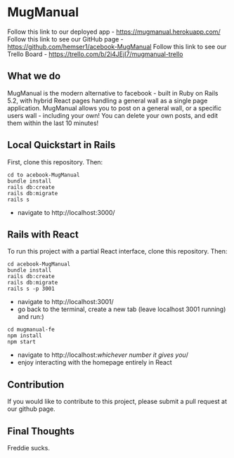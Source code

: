 # MugManual

Follow this link to our deployed app      - https://mugmanual.herokuapp.com/
Follow this link to see our GitHub page   - https://github.com/hemser1/acebook-MugManual
Follow this link to see our Trello Board  - https://trello.com/b/2i4JEjI7/mugmanual-trello

## What we do

MugManual is the modern alternative to facebook - built in Ruby on Rails 5.2, with hybrid React pages handling a general wall as a single page application. MugManual allows you to post on a general wall, or a specific users wall - including your own! You can delete your own posts, and edit them within the last 10 minutes!

## Local Quickstart in Rails

First, clone this repository. Then:

```console
cd to acebook-MugManual
bundle install
rails db:create
rails db:migrate
rails s
```
- navigate to http://localhost:3000/

## Rails with React

To run this project with a partial React interface, clone this repository. Then:

```console
cd acebook-MugManual
bundle install
rails db:create
rails db:migrate
rails s -p 3001
```
- navigate to http://localhost:3001/
- go back to the terminal, create a new tab (leave localhost 3001 running) and run:)

```console
cd mugmanual-fe
npm install
npm start
```

- navigate to http://localhost:*whichever number it gives you*/
- enjoy interacting with the homepage entirely in React

## Contribution
If you would like to contribute to this project, please submit a pull request at our github page.

## Final Thoughts
Freddie sucks.